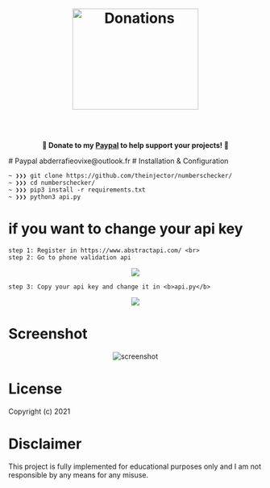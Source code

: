 <h1 align="center">
	<img width="250" src="https://i.ibb.co/9YC4yY6/heart3.png" height="200" alt="Donations"><p>
</h1>
<p align="center">
	<br><br>
	<b>🙌 Donate to my <a href="https://paypal.me/abderrafielamhali">Paypal</a> to help support <b>your</b> projects! 🙌</b>

</p>
# Paypal
abderrafieovixe@outlook.fr
# Installation & Configuration

```
~ ❯❯❯ git clone https://github.com/theinjector/numberschecker/
~ ❯❯❯ cd numberschecker/
~ ❯❯❯ pip3 install -r requirements.txt
~ ❯❯❯ python3 api.py
```
# if you want to change your api key

```
step 1: Register in https://www.abstractapi.com/ <br>
step 2: Go to phone validation api

```
<center><img src="https://i.ibb.co/db2CJqZ/Capture-d-e-cran-2021-02-07-a-00-26-04.png"></center>

```
step 3: Copy your api key and change it in <b>api.py</b>

```
<center><img src="https://i.ibb.co/s6vB53K/Capture-d-e-cran-2021-02-07-a-01-55-48.png"></center>


# Screenshot

<center>
	<img src="https://i.ibb.co/86Sm0vf/Capture-d-e-cran-2021-02-07-a-01-50-56.png" alt="screenshot">
</center>

# License

Copyright (c) 2021 
# Disclaimer

This project is fully implemented for educational purposes only and I am not responsible by any means for any misuse.
